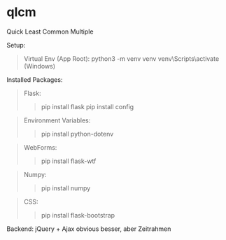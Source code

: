 # qlcm
Quick Least Common Multiple

Setup:
>Virtual Env (App Root):
>python3 -m venv venv
>venv\Scripts\activate (Windows)

Installed Packages:
>Flask:
>>pip install flask
>>pip install config

>Environment Variables:
>>pip install python-dotenv

>WebForms:
>>pip install flask-wtf

>Numpy:
>>pip install numpy

>CSS:
>>pip install flask-bootstrap

>>
Backend:
jQuery + Ajax obvious besser, aber Zeitrahmen
